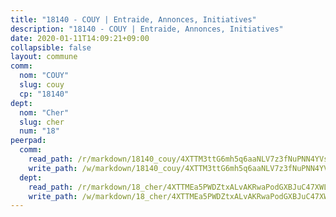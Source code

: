 ```yaml
---
title: "18140 - COUY | Entraide, Annonces, Initiatives"
description: "18140 - COUY | Entraide, Annonces, Initiatives"
date: 2020-01-11T14:09:21+09:00
collapsible: false
layout: commune
comm:
  nom: "COUY"
  slug: couy
  cp: "18140"
dept:
  nom: "Cher"
  slug: cher
  num: "18"
peerpad:
  comm:
    read_path: /r/markdown/18140_couy/4XTTM3ttG6mh5q6aaNLV7z3fNuPNN4YVs6t7WfRcxLHHz7tJ8
    write_path: /w/markdown/18140_couy/4XTTM3ttG6mh5q6aaNLV7z3fNuPNN4YVs6t7WfRcxLHHz7tJ8-K3TgTrBeRXRLP5GwWDgxmKGuy6UreEDFmiLWFgATW1BsTfh5BuG4pSW96Q3ZDJbQntT3RkcpB5MAjqaHD4DFGD1AF3DJCok9rNRWw92qNTk1S75okkCiJhy1RxPZTnnCHAZc2F7a
  dept:
    read_path: /r/markdown/18_cher/4XTTMEa5PWDZtxALvAKRwaPodGXBJuC47XWLMLZ5hCaMSik3w
    write_path: /w/markdown/18_cher/4XTTMEa5PWDZtxALvAKRwaPodGXBJuC47XWLMLZ5hCaMSik3w-K3TgTvT6tiupPRTeoV2zMggT6E77BmY6Zeeqwk1pvv6Bfo4GHKoyLD2hQDLMcNajnfixB5aDgngmFZba1jsFtXhXJhkZaMz5Fno5UjuUU6mkQFXv9cWu6FJLmGRziLMtgTSufDeD
---
```


